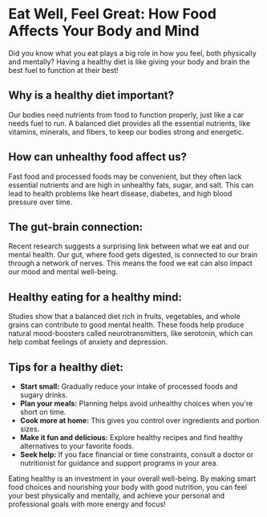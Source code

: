# Eat Well, Feel Great: How Food Affects Your Body and Mind

Did you know what you eat plays a big role in how you feel, both physically and mentally? Having a healthy diet is like giving your body and brain the best fuel to function at their best!

## Why is a healthy diet important?

Our bodies need nutrients from food to function properly, just like a car needs fuel to run. A balanced diet provides all the essential nutrients, like vitamins, minerals, and fibers, to keep our bodies strong and energetic.

## How can unhealthy food affect us?

Fast food and processed foods may be convenient, but they often lack essential nutrients and are high in unhealthy fats, sugar, and salt. This can lead to health problems like heart disease, diabetes, and high blood pressure over time.

## The gut-brain connection:

Recent research suggests a surprising link between what we eat and our mental health. Our gut, where food gets digested, is connected to our brain through a network of nerves. This means the food we eat can also impact our mood and mental well-being.

## Healthy eating for a healthy mind:

Studies show that a balanced diet rich in fruits, vegetables, and whole grains can contribute to good mental health. These foods help produce natural mood-boosters called neurotransmitters, like serotonin, which can help combat feelings of anxiety and depression.

## Tips for a healthy diet:

- **Start small:** Gradually reduce your intake of processed foods and sugary drinks.
- **Plan your meals:** Planning helps avoid unhealthy choices when you're short on time.
- **Cook more at home:** This gives you control over ingredients and portion sizes.
- **Make it fun and delicious:** Explore healthy recipes and find healthy alternatives to your favorite foods.
- **Seek help:** If you face financial or time constraints, consult a doctor or nutritionist for guidance and support programs in your area.

Eating healthy is an investment in your overall well-being. By making smart food choices and nourishing your body with good nutrition, you can feel your best physically and mentally, and achieve your personal and professional goals with more energy and focus!
